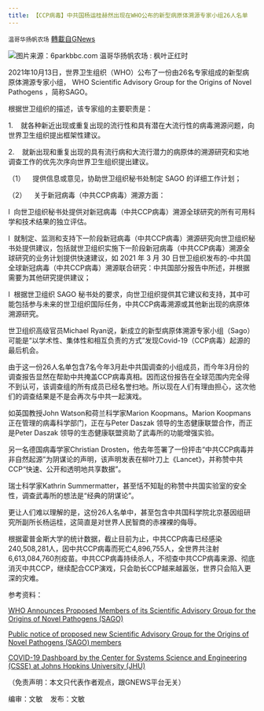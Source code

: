 ```yaml
---
title: 【CCP病毒】中共国杨运桂赫然出现在WHO公布的新型病原体溯源专家小组26人名单
---
```

`温哥华扬帆农场` [轉載自GNews](https://gnews.org/zh-hans/1602531/)

![](https://assets.gnews.org/wp-content/uploads/2021/10/杨运佳-.jpg)图片来源：6parkbbc.com
温哥华扬帆农场 : 枫叶正红时

2021年10月13日，世界卫生组织（WHO）公布了一份由26名专家组成的新型病原体溯源专家小组， WHO Scientific Advisory Group for the Origins of Novel Pathogens ，简称SAGO。

根据世卫组织的描述，该专家组的主要职责是：

1.    就各种新近出现或重复出现的流行性和具有潜在大流行性的病毒溯源问题，向世界卫生组织提出框架性建议。

2.    就新出现和重复出现的具有流行病和大流行潜力的病原体的溯源研究和实地调查工作的优先次序向世界卫生组织提出建议。

（1）    提供信息或意见，协助世卫组织秘书处制定 SAGO 的详细工作计划；

（2）    关于新冠病毒（中共CCP病毒）溯源方面：

l  向世卫组织秘书处提供对新冠病毒（中共CCP病毒）溯源全球研究的所有可用科学和技术结果的独立评估。

l  就制定、监测和支持下一阶段新冠病毒（中共CCP病毒）溯源研究向世卫组织秘书处提供建议，包括就世卫组织实施下一阶段新冠病毒（中共CCP病毒）溯源全球研究的业务计划提供快速建议，如 2021 年 3 月 30 日世卫组织发布的-中共国全球新冠病毒（中共CCP病毒）溯源联合研究：中共国部分报告中所述，并根据需要为其他研究提供建议；

l  根据世卫组织 SAGO 秘书处的要求，向世卫组织提供其它建议和支持，其中可能包括参与未来的世卫组织国际任务，中共CCP病毒溯源或其他新出现的病原体溯源研究。

世卫组织高级官员Michael Ryan说，新成立的新型病原体溯源专家小组（Sago）可能是“以学术性、集体性和相互负责的方式”发现Covid-19（CCP病毒）起源的最后机会。

由于这一份26人名单包含7名今年3月赴中共国调查的小组成员，而今年3月份的调查报告显然在帮助中共掩盖CCP病毒真相。因而这份报告在全球范围内完全得不到认可，该调查组的所有成员已经名誉扫地。所以现在人们有理由担心，这次他们的调查结果是不是会再次与中共一起演戏。

如英国教授John Watson和荷兰科学家Marion Koopmans。Marion Koopmans正在管理的病毒科学部门，正在与Peter Daszak 领导的生态健康联盟合作，而正是Peter Daszak 领导的生态健康联盟资助了武毒所的功能增强实验。

另一名德国病毒学家Christian Drosten，他去年签署了一份抨击“中共CCP病毒并非自然起源”为阴谋论的声明，该声明发表在柳叶刀上《Lancet》，并称赞中共CCP“快速、公开和透明地共享数据”。

瑞士科学家Kathrin Summermatter，甚至恬不知耻的称赞中共国实验室的安全性，调查武毒所的想法是“经典的阴谋论”。

更让人们难以理解的是，这份26人名单中，甚至包含中共国科学院北京基因组研究所副所长杨运桂，这简直是对世界人民智商的赤裸裸的侮辱。

根据霍普金斯大学的统计数据，截止目前为止，中共CCP病毒已经感染240,508,281人，因中共CCP病毒而死亡4,896,755人，全世界共注射6,613,084,760剂疫苗。中共CCP病毒持续杀人，不彻查中共CCP病毒来源、彻底消灭中共CCP，继续配合CCP演戏，只会助长CCP越来越嚣张，世界只会陷入更深的灾难。

参考资料：

[WHO Announces Proposed Members of its Scientific Advisory Group for the Origins of Novel Pathogens (SAGO)](https://www.who.int/news/item/13-10-2021-who-announces-proposed-members-of-its-scientific-advisory-group-for-the-origins-of-novel-pathogens-%28sago%29)

[Public notice of proposed new Scientific Advisory Group for the Origins of Novel Pathogens (SAGO) members](https://www.who.int/news-room/articles-detail/public-notice-and-comment-on-proposed-new-scientific-advisory-group-for-the-origins-of-novel-pathogens-%28sago%29-members)

[COVID-19 Dashboard by the Center for Systems Science and Engineering (CSSE) at Johns Hopkins University (JHU)](https://www.arcgis.com/apps/dashboards/bda7594740fd40299423467b48e9ecf6)

（免责声明：本文只代表作者观点，跟GNEWS平台无关）

编审：文敏    发布：文敏
